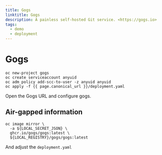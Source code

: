 ```yaml
---
title: Gogs
linktitle: Gogs
description: A painless self-hosted Git service. <https://gogs.io>
tags:
  - demo
  - deployment
---
```


# Gogs

```
oc new-project gogs
oc create serviceaccount anyuid
oc adm policy add-scc-to-user -z anyuid anyuid
oc apply -f {{ page.canonical_url }}/deployment.yaml
```

Open the Gogs URL and configure gogs.


## Air-gapped information

```
oc image mirror \
  -a ${LOCAL_SECRET_JSON} \
  ghcr.io/gogs/gogs:latest \
  ${LOCAL_REGISTRY}/gogs/gogs:latest
```

And adjust the `deployment.yaml`

